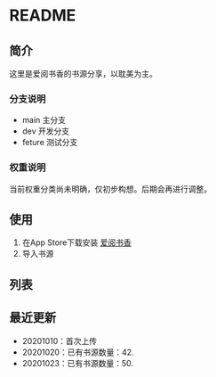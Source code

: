 # README

## 简介

这里是爱阅书香的书源分享，以耽美为主。

### 分支说明

- main 主分支
- dev 开发分支
- feture 测试分支

### 权重说明

当前权重分类尚未明确，仅初步构想。后期会再进行调整。

## 使用

1. 在App Store下载安装 [爱阅书香](https://apps.apple.com/cn/app/%E7%88%B1%E9%98%85%E4%B9%A6%E9%A6%99/id1137819437)
2. 导入书源

## 列表

## 最近更新

- 20201010：首次上传
- 20201020：已有书源数量：42.
- 20201023：已有书源数量：50.
